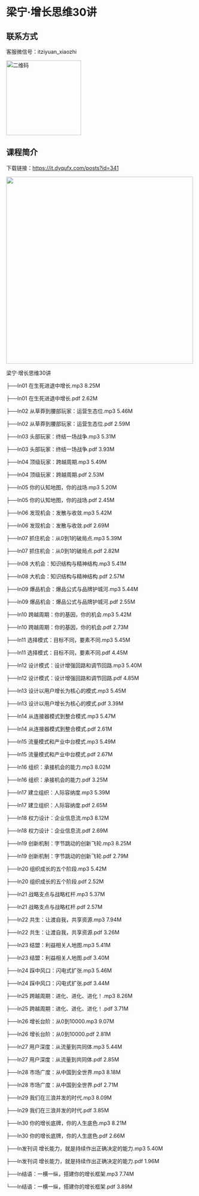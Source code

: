 # 梁宁·增长思维30讲

## 联系方式

客服微信号：itziyuan_xiaozhi

<img src="https://ziyuanyun.oss-cn-guangzhou.aliyuncs.com/common/20240614073449/666b82192834a.jpg" width="200" height="200" alt="二维码">

## 课程简介

下载链接：https://it.dyqufx.com/posts?id=341

<img src="https://ziyuanyun.oss-cn-guangzhou.aliyuncs.com/yun/20240515151828/664461c471b1d.jpg" width="500" alt="">

  梁宁·增长思维30讲



 ├──ln01 在生死进退中增长.mp3 8.25M

 ├──ln01 在生死进退中增长.pdf 2.62M

 ├──ln02 从草莽到腰部玩家：运营生态位.mp3 5.46M

 ├──ln02 从草莽到腰部玩家：运营生态位.pdf 2.59M

 ├──ln03 头部玩家：终结一场战争.mp3 5.31M

 ├──ln03 头部玩家：终结一场战争.pdf 3.93M

 ├──ln04 顶级玩家：跨越周期.mp3 5.49M

 ├──ln04 顶级玩家：跨越周期.pdf 2.53M

 ├──ln05 你的认知地图，你的战场.mp3 5.20M

 ├──ln05 你的认知地图，你的战场.pdf 2.45M

 ├──ln06 发现机会：发散与收敛.mp3 5.42M

 ├──ln06 发现机会：发散与收敛.pdf 2.69M

 ├──ln07 抓住机会：从0到1的破局点.mp3 5.39M

 ├──ln07 抓住机会：从0到1的破局点.pdf 2.82M

 ├──ln08 大机会：知识结构与精神结构.mp3 5.41M

 ├──ln08 大机会：知识结构与精神结构.pdf 2.57M

 ├──ln09 爆品机会：爆品公式与品牌护城河.mp3 5.44M

 ├──ln09 爆品机会：爆品公式与品牌护城河.pdf 2.55M

 ├──ln10 跨越周期：你的基因，你的机会.mp3 5.42M

 ├──ln10 跨越周期：你的基因，你的机会.pdf 2.73M

 ├──ln11 选择模式：目标不同，要素不同.mp3 5.45M

 ├──ln11 选择模式：目标不同，要素不同.pdf 4.45M

 ├──ln12 设计模式：设计增强回路和调节回路.mp3 5.40M

 ├──ln12 设计模式：设计增强回路和调节回路.pdf 4.85M

 ├──ln13 设计以用户增长为核心的模式.mp3 5.45M

 ├──ln13 设计以用户增长为核心的模式.pdf 3.39M

 ├──ln14 从连接器模式到整合模式.mp3 5.47M

 ├──ln14 从连接器模式到整合模式.pdf 2.61M

 ├──ln15 流量模式和产业中台模式.mp3 5.49M

 ├──ln15 流量模式和产业中台模式.pdf 2.67M

 ├──ln16 组织：承接机会的能力.mp3 8.02M

 ├──ln16 组织：承接机会的能力.pdf 3.25M

 ├──ln17 建立组织：人际容纳度.mp3 5.39M

 ├──ln17 建立组织：人际容纳度.pdf 2.65M

 ├──ln18 权力设计：企业信息流.mp3 8.12M

 ├──ln18 权力设计：企业信息流.pdf 2.69M

 ├──ln19 创新机制：字节跳动的创新飞轮.mp3 8.25M

 ├──ln19 创新机制：字节跳动的创新飞轮.pdf 2.79M

 ├──ln20 组织成长的五个阶段.mp3 5.42M

 ├──ln20 组织成长的五个阶段.pdf 2.52M

 ├──ln21 战略支点与战略杠杆.mp3 5.37M

 ├──ln21 战略支点与战略杠杆.pdf 2.57M

 ├──ln22 共生：让渡自我，共享资源.mp3 7.94M

 ├──ln22 共生：让渡自我，共享资源.pdf 3.26M

 ├──ln23 结盟：利益相关人地图.mp3 5.41M

 ├──ln23 结盟：利益相关人地图.pdf 3.40M

 ├──ln24 踩中风口：闪电式扩张.mp3 5.46M

 ├──ln24 踩中风口：闪电式扩张.pdf 3.44M

 ├──ln25 跨越周期：进化、进化、进化！.mp3 8.26M

 ├──ln25 跨越周期：进化、进化、进化！.pdf 3.71M

 ├──ln26 增长台阶：从0到10000.mp3 9.07M

 ├──ln26 增长台阶：从0到10000.pdf 2.81M

 ├──ln27 用户深度：从流量到共同体.mp3 5.44M

 ├──ln27 用户深度：从流量到共同体.pdf 2.85M

 ├──ln28 市场广度：从中国到全世界.mp3 8.18M

 ├──ln28 市场广度：从中国到全世界.pdf 2.71M

 ├──ln29 我们在三浪并发的时代.mp3 8.09M

 ├──ln29 我们在三浪并发的时代.pdf 3.85M

 ├──ln30 你的增长底牌，你的人生底色.mp3 8.21M

 ├──ln30 你的增长底牌，你的人生底色.pdf 2.66M

 ├──ln发刊词 增长能力，就是持续作出正确决定的能力.mp3 5.40M

 ├──ln发刊词 增长能力，就是持续作出正确决定的能力.pdf 1.96M

 ├──ln结语：一横一纵，搭建你的增长框架.mp3 7.74M

 └──ln结语：一横一纵，搭建你的增长框架.pdf 3.89M

  